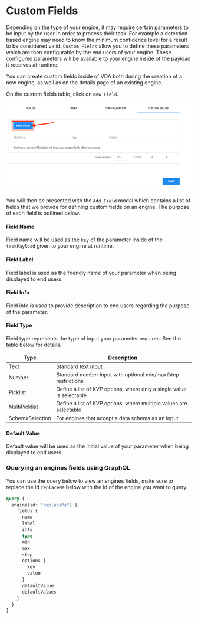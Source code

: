 # Custom Fields

Depending on the type of your engine, it may require certain parameters to be input by the user in order to process their task. For example a detection based engine may need to know the minimum confidence level for a result to be considered valid. `Custom Fields` allow you to define these parameters which are then configurable by the end users of your engine. These configured parameters will be available to your engine inside of the payload it receives at runtime.

You can create custom fields inside of VDA both during the creation of a new engine, as well as on the details page of an existing engine.

On the custom fields table, click on `New Field`.

![custom fields table](table.png)

You will then be presented with the `Add Field` modal which contains a list of fields that we provide for defining custom fields on an engine. The purpose of each field is outlined below.

#### Field Name

Field name will be used as the `key` of the parameter inside of the `taskPayload` given to your engine at runtime.


#### Field Label

Field label is used as the friendly name of your parameter when being displayed to end users.


#### Field Info

Field info is used to provide description to end users regarding the purpose of the parameter.


#### Field Type

Field type represents the type of input your parameter requires. See the table below for details.

| Type       | Description                                             | 
| ---------- | --------------------------------------------------------| 
| Text     | Standard text input                                       | 
| Number      | Standard number input with optional min/max/step restrictions | 
| Picklist      | Define a list of KVP options, where only a single value is selectable                                       | 
| MultiPicklist     | Define a list of KVP options, where multiple values are selectable               |
| SchemaSelection     | For engines that accept a data schema as an input              |


#### Default Value

Default value will be used as the initial value of your parameter when being displayed to end users.




### Querying an engines fields using GraphQL

You can use the query below to view an engines fields, make sure to replace the id `replaceMe` below with the id of the engine you want to query.

```graphql
query {
  engine(id: "replaceMe") {
    fields {
      name
      label
      info
      type
      min
      max
      step
      options {
        key
        value
      }
      defaultValue
      defaultValues
    }
  }
}
```
